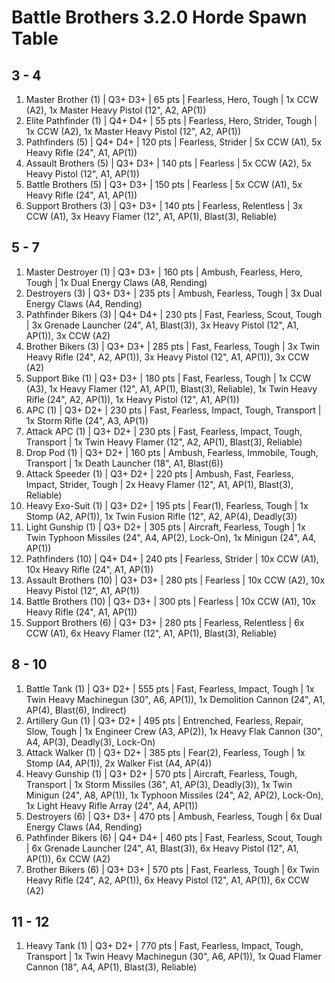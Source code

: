 # Battle Brothers 3.2.0 Horde Spawn Table

## 3 - 4

1. Master Brother (1) | Q3+ D3+ | 65 pts | Fearless, Hero, Tough | 1x CCW (A2), 1x Master Heavy Pistol (12", A2, AP(1))
1. Elite Pathfinder (1) | Q4+ D4+ | 55 pts | Fearless, Hero, Strider, Tough | 1x CCW (A2), 1x Master Heavy Pistol (12", A2, AP(1))
1. Pathfinders (5) | Q4+ D4+ | 120 pts | Fearless, Strider | 5x CCW (A1), 5x Heavy Rifle (24", A1, AP(1))
1. Assault Brothers (5) | Q3+ D3+ | 140 pts | Fearless | 5x CCW (A2), 5x Heavy Pistol (12", A1, AP(1))
1. Battle Brothers (5) | Q3+ D3+ | 150 pts | Fearless | 5x CCW (A1), 5x Heavy Rifle (24", A1, AP(1))
1. Support Brothers (3) | Q3+ D3+ | 140 pts | Fearless, Relentless | 3x CCW (A1), 3x Heavy Flamer (12", A1, AP(1), Blast(3), Reliable)

## 5 - 7

1. Master Destroyer (1) | Q3+ D3+ | 160 pts | Ambush, Fearless, Hero, Tough | 1x Dual Energy Claws (A8, Rending)
1. Destroyers (3) | Q3+ D3+ | 235 pts | Ambush, Fearless, Tough | 3x Dual Energy Claws (A4, Rending)
1. Pathfinder Bikers (3) | Q4+ D4+ | 230 pts | Fast, Fearless, Scout, Tough | 3x Grenade Launcher (24", A1, Blast(3)), 3x Heavy Pistol (12", A1, AP(1)), 3x CCW (A2)
1. Brother Bikers (3) | Q3+ D3+ | 285 pts | Fast, Fearless, Tough | 3x Twin Heavy Rifle (24", A2, AP(1)), 3x Heavy Pistol (12", A1, AP(1)), 3x CCW (A2)
1. Support Bike (1) | Q3+ D3+ | 180 pts | Fast, Fearless, Tough | 1x CCW (A3), 1x Heavy Flamer (12", A1, AP(1), Blast(3), Reliable), 1x Twin Heavy Rifle (24", A2, AP(1)), 1x Heavy Pistol (12", A1, AP(1))
1. APC (1) | Q3+ D2+ | 230 pts | Fast, Fearless, Impact, Tough, Transport | 1x Storm Rifle (24", A3, AP(1))
1. Attack APC (1) | Q3+ D2+ | 230 pts | Fast, Fearless, Impact, Tough, Transport | 1x Twin Heavy Flamer (12", A2, AP(1), Blast(3), Reliable)
1. Drop Pod (1) | Q3+ D2+ | 160 pts | Ambush, Fearless, Immobile, Tough, Transport | 1x Death Launcher (18", A1, Blast(6))
1. Attack Speeder (1) | Q3+ D2+ | 220 pts | Ambush, Fast, Fearless, Impact, Strider, Tough | 2x Heavy Flamer (12", A1, AP(1), Blast(3), Reliable)
1. Heavy Exo-Suit (1) | Q3+ D2+ | 195 pts | Fear(1), Fearless, Tough | 1x Stomp (A2, AP(1)), 1x Twin Fusion Rifle (12", A2, AP(4), Deadly(3))
1. Light Gunship (1) | Q3+ D2+ | 305 pts | Aircraft, Fearless, Tough | 1x Twin Typhoon Missiles (24", A4, AP(2), Lock-On), 1x Minigun (24", A4, AP(1))
1. Pathfinders (10) | Q4+ D4+ | 240 pts | Fearless, Strider | 10x CCW (A1), 10x Heavy Rifle (24", A1, AP(1))
1. Assault Brothers (10) | Q3+ D3+ | 280 pts | Fearless | 10x CCW (A2), 10x Heavy Pistol (12", A1, AP(1))
1. Battle Brothers (10) | Q3+ D3+ | 300 pts | Fearless | 10x CCW (A1), 10x Heavy Rifle (24", A1, AP(1))
1. Support Brothers (6) | Q3+ D3+ | 280 pts | Fearless, Relentless | 6x CCW (A1), 6x Heavy Flamer (12", A1, AP(1), Blast(3), Reliable)

## 8 - 10

1. Battle Tank (1) | Q3+ D2+ | 555 pts | Fast, Fearless, Impact, Tough | 1x Twin Heavy Machinegun (30", A6, AP(1)), 1x Demolition Cannon (24", A1, AP(4), Blast(6), Indirect)
1. Artillery Gun (1) | Q3+ D2+ | 495 pts | Entrenched, Fearless, Repair, Slow, Tough | 1x Engineer Crew (A3, AP(2)), 1x Heavy Flak Cannon (30", A4, AP(3), Deadly(3), Lock-On)
1. Attack Walker (1) | Q3+ D2+ | 385 pts | Fear(2), Fearless, Tough | 1x Stomp (A4, AP(1)), 2x Walker Fist (A4, AP(4))
1. Heavy Gunship (1) | Q3+ D2+ | 570 pts | Aircraft, Fearless, Tough, Transport | 1x Storm Missiles (36", A1, AP(3), Deadly(3)), 1x Twin Minigun (24", A8, AP(1)), 1x Typhoon Missiles (24", A2, AP(2), Lock-On), 1x Light Heavy Rifle Array (24", A4, AP(1))
1. Destroyers (6) | Q3+ D3+ | 470 pts | Ambush, Fearless, Tough | 6x Dual Energy Claws (A4, Rending)
1. Pathfinder Bikers (6) | Q4+ D4+ | 460 pts | Fast, Fearless, Scout, Tough | 6x Grenade Launcher (24", A1, Blast(3)), 6x Heavy Pistol (12", A1, AP(1)), 6x CCW (A2)
1. Brother Bikers (6) | Q3+ D3+ | 570 pts | Fast, Fearless, Tough | 6x Twin Heavy Rifle (24", A2, AP(1)), 6x Heavy Pistol (12", A1, AP(1)), 6x CCW (A2)

## 11 - 12

1. Heavy Tank (1) | Q3+ D2+ | 770 pts | Fast, Fearless, Impact, Tough, Transport | 1x Twin Heavy Machinegun (30", A6, AP(1)), 1x Quad Flamer Cannon (18", A4, AP(1), Blast(3), Reliable)